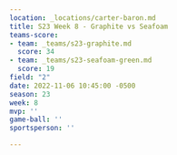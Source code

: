 ```yaml
---
location: _locations/carter-baron.md
title: S23 Week 8 - Graphite vs Seafoam
teams-score:
- team: _teams/s23-graphite.md
  score: 34
- team: _teams/s23-seafoam-green.md
  score: 19
field: "2"
date: 2022-11-06 10:45:00 -0500
season: 23
week: 8
mvp: ''
game-ball: ''
sportsperson: ''

---
```

